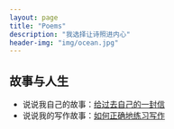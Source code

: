 ```yaml
---
layout: page
title: "Poems"
description: "我选择让诗照进内心"
header-img: "img/ocean.jpg"
---
```



## 故事与人生

- 说说我自己的故事：[给过去自己的一封信](http://www.cnfeat.com/blog/2017/03/03/a-letter-to-myself-in-that-past/)
- 说说我的写作故事：[如何正确地练习写作](http://www.jianshu.com/p/2621444b619d)